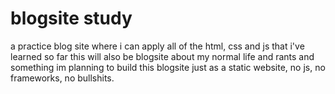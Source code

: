 # blogsite study
a practice blog site where i can apply all of the html, css and js that i've learned so far 
this will also be blogsite about my normal life and rants and something
im planning to build this blogsite just as a static website, no js, no frameworks, no bullshits.

